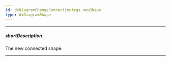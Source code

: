 ```yaml
---
id: dxDiagramChangeConnectionArgs.newShape
type: dxDiagramShape
---
```

---
##### shortDescription
The new connected shape.

---
